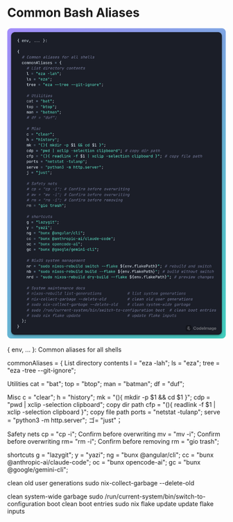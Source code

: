 # Common Bash Aliases




![](../-assets/common%20bash%20aliases-2025-08-25-1302.png)

{ env, ... }:
 Common aliases for all shells

commonAliases = {
 List directory contents
l = "eza -lah";
ls = "eza";
tree
= "eza -tree --git-ignore";
 
 Utilities
cat = "bat";
top = "btop";
man = "batman";
 df = "duf";

 Misc
c = "clear";
h = "history";
mk = "(){ mkdir -p $1 && cd $1 }";
cdp = "pwd | xclip -selection clipboard";  copy dir path
cfp = "(){ readlink -f $1 | xclip -selection clipboard }";  copy file path
ports = "netstat -tulanp";
serve = "python3 -m http.server";
ゴ= "just"；

 Safety nets
ср = "ср -i";  Confirm before overwriting
 mv = "mv -i";  Confirm before overwriting
 rm= "rm -i";  Confirm before removing
rm = "gio trash";
 
 shortcuts
g = "lazygit";
y = "yazi";
ng = "bunx @angular/cli";
cc = "bunx @anthropic-ai/claude-code";
oc = "bunx opencode-ai";
gc = "bunx @google/gemini-cli";

 clean old user generations
 sudo nix-collect-garbage --delete-old
 
 clean system-wide garbage
 sudo /run/current-system/bin/switch-to-configuration boot  clean boot entries
 sudo nix flake update
 update flake inputs